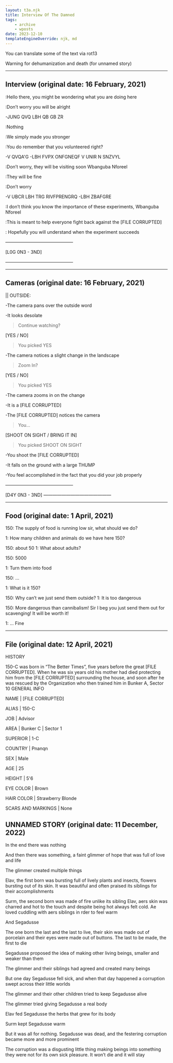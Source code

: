 ```yaml
---
layout: t3a.njk
title: Interview Of The Damned
tags:
    - archive
    - wposts
date: 2023-12-10
templateEngineOverride: njk, md
---
```


You can translate some of the text via rot13

Warning for dehumanization and death (for unnamed story)

---

## Interview (original date: 16 February, 2021)

:Hello there, you might be wondering what you are doing here

:Don’t worry you will be alright

-JUNG QVQ LBH QB GB ZR

:Nothing

:We simply made you stronger

:You do remember that you volunteered right?

-V QVQA'G
-LBH FVPX ONFGNEQF V UNIR N SNZVYL

:Don’t worry, they will be visiting soon Wbanguba Nforeel

:They will be fine

:Don’t worry

-V UBCR LBH TRG RIVFPRENGRQ
-LBH ZBAFGRE

:I don’t think you know the importance of these experiments, Wbanguba Nforeel

:This is meant to help everyone fight back against the [FILE CORRUPTED]

: Hopefully you will understand when the experiment succeeds

———————————————

[L0G 0N3 - 3ND]

———————————————

---

## Cameras (original date: 16 February, 2021)

|| OUTSIDE:

-The camera pans over the outside word

-It looks desolate

>Continue watching?

[YES / NO] 

>You picked YES

-The camera notices a slight change in the landscape

>Zoom In?

[YES / NO]

>You picked YES

-The camera zooms in on the change

-It is a  [FILE CORRUPTED]

-The  [FILE CORRUPTED] notices the camera

>You…

[SHOOT ON SIGHT / BRING IT IN]

>You picked SHOOT ON SIGHT

-You shoot the  [FILE CORRUPTED]

-It falls on the ground with a large THUMP

-You feel accomplished in the fact that you did your job properly

———————————————

[D4Y 0N3 - 3ND]
———————————————

---

## Food (original date: 1 April, 2021)

150: The supply of food is running low sir, what should we do?

1: How many children and animals do we have here 150?

150: about 50
1: What about adults?

150: 5000

1: Turn them into food

150: …

1: What is it 150?

150: Why can’t we just send them outside?
1: It is too dangerous

150: More dangerous than cannibalism! Sir I beg you just send them out for scavenging! It will be worth it!

1: … Fine


---

## File (original date: 12 April, 2021)
HISTORY

150-C was born in “The Better Times”, five years before the great [FILE CORRUPTED]. When he was six years old his mother had died protecting him from the [FILE CORRUPTED] surrounding the house, and soon after he was rescued by the Organization who then trained him in Bunker A, Sector 10
GENERAL INFO

NAME | [FILE CORRUPTED]

ALIAS | 150-C

JOB | Advisor

AREA | Bunker C | Sector 1

SUPERIOR | 1-C

COUNTRY | Pnanqn

SEX | Male

AGE | 25

HEIGHT | 5'6

EYE COLOR | Brown

HAIR COLOR |  Strawberry Blonde

SCARS AND MARKINGS | None



## UNNAMED STORY (original date: 11 December, 2022)

In the end there was nothing

And then there was something, a faint glimmer of hope that was full of love and life

The glimmer created multiple things

Elav, the first born was bursting full of lively plants and insects, flowers bursting out of its skin. It was beautiful and often praised its siblings for their accomplishments

Surm, the second born was made of fire unlike its sibling Elav, aers skin was charred and hot to the touch and despite being hot always felt cold. Ae loved cuddling with aers siblings in rder to feel warm

And Segadusse

The one born the last and the last to live, their skin was made out of porcelain and their eyes were made out of buttons. The last to be made, the first to die

Segadusse proposed the idea of making other living beings, smaller and weaker than them

The glimmer and their siblings had agreed and created many beings

But one day Segadusse fell sick, and when that day happened a corruption swept across their little worlds

The glimmer and their other children tried to keep Segadusse alive

The glimmer tried giving Segadusse a real body

Elav fed Segadusse the herbs that grew for its body

Surm kept Segadusse warm

But it was all for nothing. Segadusse was dead, and the festering corruption became more and more prominent



The corruption was a disgusting little thing making beings into something they were not for its own sick pleasure. It won’t die and it will stay


